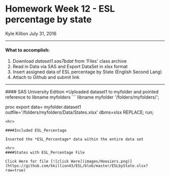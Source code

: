 # Homework Week 12 - ESL percentage by state
Kyle Killion
July 31, 2016

<hr>

#### What to accomplish:

1. Download *dataset1.sas7bdat* from 'Files' class archive
2. Read in Data via SAS and Export DataSet in xlsx format
3. Insert assigned data of ESL percentage by State (English Second Lang)
4. Attach to Github and submit link


<hr>
#### SAS University Edition
*Uploaded dataset1 to myfolder and pointed reference to libname myfolders
```
libname myfolder '/folders/myfolders/';

proc export
data= myfolder.dataset1
outfile='/folders/myfolders/Data/States.xlsx'
dbms=xlsx
REPLACE;
run;
```
<hr>

####Included ESL_Percentage

Inserted the *ESL_Percentage* data within the entire data set

<hr>
####States with ESL_Percentage File

Click Here for file [![click Here](images/Hoosiers.png)](https://github.com/kkillion43/ESL/blob/master/ESLbyState.xlsx?raw=true)

